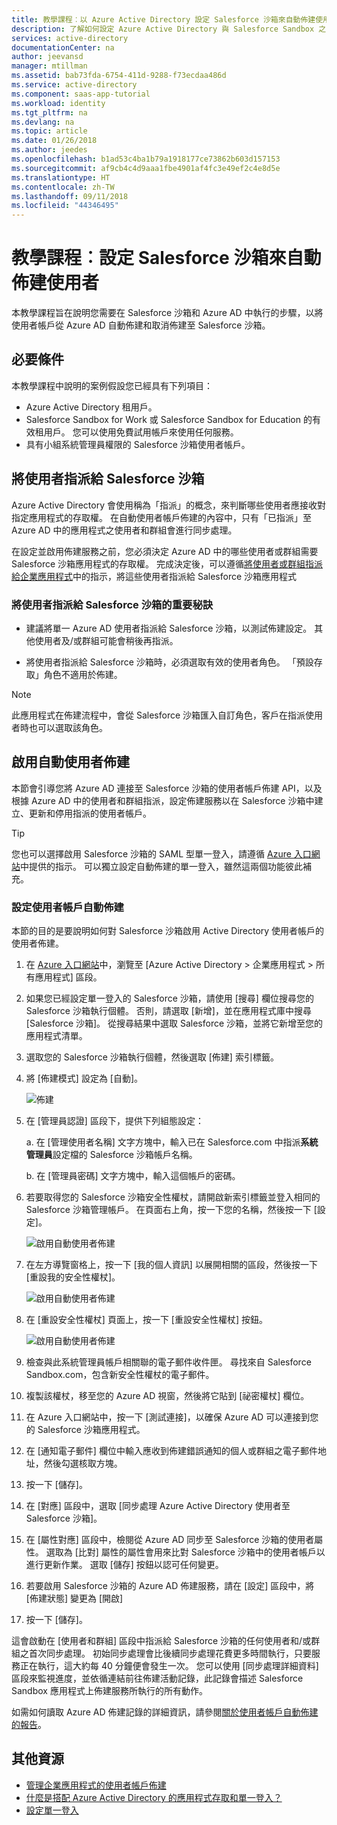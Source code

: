 ```yaml
---
title: 教學課程︰以 Azure Active Directory 設定 Salesforce 沙箱來自動佈建使用者 | Microsoft Docs
description: 了解如何設定 Azure Active Directory 與 Salesforce Sandbox 之間的單一登入。
services: active-directory
documentationCenter: na
author: jeevansd
manager: mtillman
ms.assetid: bab73fda-6754-411d-9288-f73ecdaa486d
ms.service: active-directory
ms.component: saas-app-tutorial
ms.workload: identity
ms.tgt_pltfrm: na
ms.devlang: na
ms.topic: article
ms.date: 01/26/2018
ms.author: jeedes
ms.openlocfilehash: b1ad53c4ba1b79a1918177ce73862b603d157153
ms.sourcegitcommit: af9cb4c4d9aaa1fbe4901af4fc3e49ef2c4e8d5e
ms.translationtype: HT
ms.contentlocale: zh-TW
ms.lasthandoff: 09/11/2018
ms.locfileid: "44346495"
---
```

# <a name="tutorial-configure-salesforce-sandbox-for-automatic-user-provisioning"></a>教學課程︰設定 Salesforce 沙箱來自動佈建使用者

本教學課程旨在說明您需要在 Salesforce 沙箱和 Azure AD 中執行的步驟，以將使用者帳戶從 Azure AD 自動佈建和取消佈建至 Salesforce 沙箱。

## <a name="prerequisites"></a>必要條件

本教學課程中說明的案例假設您已經具有下列項目：

*   Azure Active Directory 租用戶。
*   Salesforce Sandbox for Work 或 Salesforce Sandbox for Education 的有效租用戶。 您可以使用免費試用帳戶來使用任何服務。
*   具有小組系統管理員權限的 Salesforce 沙箱使用者帳戶。

## <a name="assigning-users-to-salesforce-sandbox"></a>將使用者指派給 Salesforce 沙箱

Azure Active Directory 會使用稱為「指派」的概念，來判斷哪些使用者應接收對指定應用程式的存取權。 在自動使用者帳戶佈建的內容中，只有「已指派」至 Azure AD 中的應用程式之使用者和群組會進行同步處理。

在設定並啟用佈建服務之前，您必須決定 Azure AD 中的哪些使用者或群組需要 Salesforce 沙箱應用程式的存取權。 完成決定後，可以遵循[將使用者或群組指派給企業應用程式](https://docs.microsoft.com/azure/active-directory/active-directory-coreapps-assign-user-azure-portal)中的指示，將這些使用者指派給 Salesforce 沙箱應用程式

### <a name="important-tips-for-assigning-users-to-salesforce-sandbox"></a>將使用者指派給 Salesforce 沙箱的重要秘訣

* 建議將單一 Azure AD 使用者指派給 Salesforce 沙箱，以測試佈建設定。 其他使用者及/或群組可能會稍後再指派。

* 將使用者指派給 Salesforce 沙箱時，必須選取有效的使用者角色。 「預設存取」角色不適用於佈建。

> [!NOTE]
> 此應用程式在佈建流程中，會從 Salesforce 沙箱匯入自訂角色，客戶在指派使用者時也可以選取該角色。

## <a name="enable-automated-user-provisioning"></a>啟用自動使用者佈建

本節會引導您將 Azure AD 連接至 Salesforce 沙箱的使用者帳戶佈建 API，以及根據 Azure AD 中的使用者和群組指派，設定佈建服務以在 Salesforce 沙箱中建立、更新和停用指派的使用者帳戶。

>[!Tip]
>您也可以選擇啟用 Salesforce 沙箱的 SAML 型單一登入，請遵循 [Azure 入口網站](https://portal.azure.com)中提供的指示。 可以獨立設定自動佈建的單一登入，雖然這兩個功能彼此補充。

### <a name="configure-automatic-user-account-provisioning"></a>設定使用者帳戶自動佈建

本節的目的是要說明如何對 Salesforce 沙箱啟用 Active Directory 使用者帳戶的使用者佈建。

1. 在 [Azure 入口網站](https://portal.azure.com)中，瀏覽至 [Azure Active Directory > 企業應用程式 > 所有應用程式] 區段。

1. 如果您已經設定單一登入的 Salesforce 沙箱，請使用 [搜尋] 欄位搜尋您的 Salesforce 沙箱執行個體。 否則，請選取 [新增]，並在應用程式庫中搜尋 [Salesforce 沙箱]。 從搜尋結果中選取 Salesforce 沙箱，並將它新增至您的應用程式清單。

1. 選取您的 Salesforce 沙箱執行個體，然後選取 [佈建] 索引標籤。

1. 將 [佈建模式] 設定為 [自動]。

    ![佈建](./media/salesforce-sandbox-provisioning-tutorial/provisioning.png)

1. 在 [管理員認證] 區段下，提供下列組態設定：
   
    a. 在 [管理使用者名稱] 文字方塊中，輸入已在 Salesforce.com 中指派**系統管理員**設定檔的 Salesforce 沙箱帳戶名稱。
   
    b. 在 [管理員密碼] 文字方塊中，輸入這個帳戶的密碼。

1. 若要取得您的 Salesforce 沙箱安全性權杖，請開啟新索引標籤並登入相同的 Salesforce 沙箱管理帳戶。 在頁面右上角，按一下您的名稱，然後按一下 [設定]。

     ![啟用自動使用者佈建](./media/salesforce-sandbox-provisioning-tutorial/sf-my-settings.png "啟用自動使用者佈建")

1. 在左方導覽窗格上，按一下 [我的個人資訊] 以展開相關的區段，然後按一下 [重設我的安全性權杖]。
  
    ![啟用自動使用者佈建](./media/salesforce-sandbox-provisioning-tutorial/sf-personal-reset.png "啟用自動使用者佈建")

1. 在 [重設安全性權杖] 頁面上，按一下 [重設安全性權杖] 按鈕。

    ![啟用自動使用者佈建](./media/salesforce-sandbox-provisioning-tutorial/sf-reset-token.png "啟用自動使用者佈建")

1. 檢查與此系統管理員帳戶相關聯的電子郵件收件匣。 尋找來自 Salesforce Sandbox.com，包含新安全性權杖的電子郵件。

1. 複製該權杖，移至您的 Azure AD 視窗，然後將它貼到 [祕密權杖] 欄位。

1. 在 Azure 入口網站中，按一下 [測試連接]，以確保 Azure AD 可以連接到您的 Salesforce 沙箱應用程式。

1. 在 [通知電子郵件] 欄位中輸入應收到佈建錯誤通知的個人或群組之電子郵件地址，然後勾選核取方塊。

1. 按一下 [儲存]。  
    
1.  在 [對應] 區段中，選取 [同步處理 Azure Active Directory 使用者至 Salesforce 沙箱]。

1. 在 [屬性對應] 區段中，檢閱從 Azure AD 同步至 Salesforce 沙箱的使用者屬性。 選取為 [比對] 屬性的屬性會用來比對 Salesforce 沙箱中的使用者帳戶以進行更新作業。 選取 [儲存] 按鈕以認可任何變更。

1. 若要啟用 Salesforce 沙箱的 Azure AD 佈建服務，請在 [設定] 區段中，將 [佈建狀態] 變更為 [開啟]

1. 按一下 [儲存]。

這會啟動在 [使用者和群組] 區段中指派給 Salesforce 沙箱的任何使用者和/或群組之首次同步處理。 初始同步處理會比後續同步處理花費更多時間執行，只要服務正在執行，這大約每 40 分鐘便會發生一次。 您可以使用 [同步處理詳細資料] 區段來監視進度，並依循連結前往佈建活動記錄，此記錄會描述 Salesforce Sandbox 應用程式上佈建服務所執行的所有動作。

如需如何讀取 Azure AD 佈建記錄的詳細資訊，請參閱[關於使用者帳戶自動佈建的報告](../manage-apps/check-status-user-account-provisioning.md)。

## <a name="additional-resources"></a>其他資源

* [管理企業應用程式的使用者帳戶佈建](tutorial-list.md)
* [什麼是搭配 Azure Active Directory 的應用程式存取和單一登入？](../manage-apps/what-is-single-sign-on.md)
* [設定單一登入](https://docs.microsoft.com/azure/active-directory/active-directory-saas-salesforce-sandbox-tutorial)
